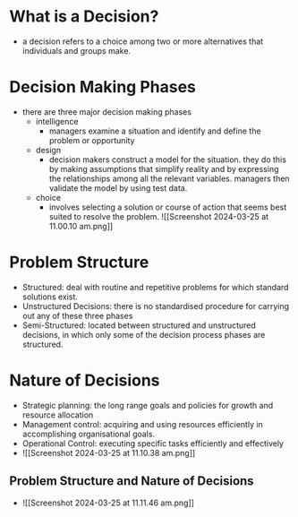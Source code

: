 # What is a Decision?
- a decision refers to a choice among two or more alternatives that individuals and groups make.
# Decision Making Phases
- there are three major decision making phases
	- intelligence
		- managers examine a situation and identify and define the problem or opportunity
	- design
		- decision makers construct a model for the situation. they do this by making assumptions that simplify reality and by expressing the relationships among all the relevant variables. managers then validate the model by using test data.
	- choice
		- involves selecting a solution or course of action that seems best suited to resolve the problem.
![[Screenshot 2024-03-25 at 11.00.10 am.png]]
# Problem Structure
- Structured: deal with routine and repetitive problems for which standard solutions exist.
- Unstructured Decisions: there is no standardised procedure for carrying out any of these three phases
- Semi-Structured: located between structured and unstructured decisions, in which only some of the decision process phases are structured. 
# Nature of Decisions
- Strategic planning: the long range goals and policies for growth and resource allocation
- Management control: acquiring and using resources efficiently in accomplishing organisational goals.
- Operational Control: executing specific tasks efficiently and effectively
- ![[Screenshot 2024-03-25 at 11.10.38 am.png]]
## Problem Structure and Nature of Decisions
- ![[Screenshot 2024-03-25 at 11.11.46 am.png]]